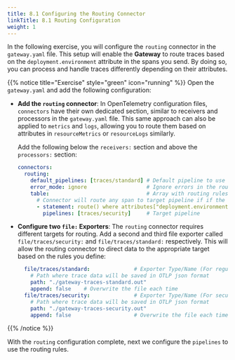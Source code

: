```yaml
---
title: 8.1 Configuring the Routing Connector
linkTitle: 8.1 Routing Configuration
weight: 1
---
```


In the following exercise, you will configure the `routing` connector in the `gateway.yaml` file. This setup will enable the **Gateway** to route traces based on the `deployment.environment` attribute in the spans you send. By doing so, you can process and handle traces differently depending on their attributes.

{{% notice title="Exercise" style="green" icon="running" %}}
Open the `gateway.yaml` and add the following configuration:

- **Add the `routing` connector**: In OpenTelemetry configuration files, `connectors` have their own dedicated section, similar to receivers and processors in the `gateway.yaml` file. This same approach can also be applied to `metrics` and `logs`, allowing you to route them based on attributes in `resourceMetrics` or `resourceLogs` similarly.
  
  Add the following below the `receivers:` section and above the `processors:` section:

  ```yaml
  connectors:
    routing:
      default_pipelines: [traces/standard] # Default pipeline to use if no matching rule
      error_mode: ignore                   # Ignore errors in the routing 
      table:                               # Array with routing rules
        # Connector will route any span to target pipeline if if the resourceSpn attribute matches this rule 
        - statement: route() where attributes["deployment.environment"] == "security_applications"
          pipelines: [traces/security]     # Target pipeline 
  ```

- **Configure two `file:` Exporters**:
The `routing` connector requires different targets for routing. Add a second and third file exporter called `file/traces/security:` and `file/traces/standard:` respectively. This will allow the routing connector to direct data to the appropriate target based on the rules you define:

  ```yaml
    file/traces/standard:              # Exporter Type/Name (For regular traces)
      # Path where trace data will be saved in OTLP json format 
      path: "./gateway-traces-standard.out" 
      append: false    # Overwrite the file each time
    file/traces/security:              # Exporter Type/Name (For security traces)
      # Path where trace data will be saved in OTLP json format
      path: "./gateway-traces-security.out" 
      append: false                    # Overwrite the file each time 
  ```

{{% /notice %}}

With the `routing` configuration complete, next we configure the `pipelines` to use the routing rules.
